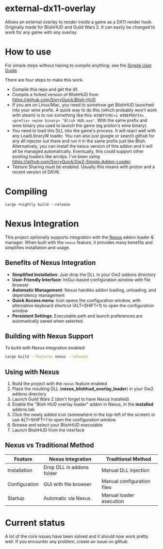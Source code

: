# external-dx11-overlay

Allows an external overlay to render inside a game as a DX11 render hook. Originally made for BlishHUD and Guild Wars 2.
It can easily be changed to work for any game with any overlay.

# How to use

For simple steps without having to compile anything: see the [Simple User Guide](https://github.com/SorryQuick/external-dx11-overlay/blob/master/Simple-User-Guide.md)

There are four steps to make this work.

- Compile this repo and get the dll.
- Compile a forked version of BlishHUD from https://github.com/SorryQuick/Blish-HUD
- If you are on Linux/Mac, you need to somehow get BlishHUD launched into your wine prefix. A quick way to do this (which probably won't work with steam) is to run something like this:
  ``WINEFSYNC=1 WINEPREFIX=<prefix> <wine binary> "Blish HUD.exe"``. With the same prefix and wine binary you used to launch the game (eg proton's wine binary).
- You need to load this DLL into the game's process. It will react well with any LoadLibraryW loader. You can also just google or search github for any dll injector out there and run it in the same prefix just like Blish. Alternatively, you can install the nexus version of this addon and it will all be managed automatically. Eventually, this could support other existing loaders like arcdps. I've been using https://github.com/SorryQuick/Gw2-Simple-Addon-Loader
- Texture Sharing must be enabled. Usually this means with proton and a recent version of DXVK.


# Compiling

``cargo +nightly build --release``

# Nexus Integration

This project optionally supports integration with the [Nexus](https://github.com/zerthox/nexus) addon loader & manager. When built with the `nexus` feature, it provides many benefits and simplifies installation and usage.

## Benefits of Nexus Integration

- **Simplified Installation**: Just drop the DLL in your Gw2 addons directory
- **User-Friendly Interface**: ImGui-based configuration window with file browser
- **Automatic Management**: Nexus handles addon loading, unloading, and dependency management
- **Quick Access menu**: Icon opens the configuration window, with alternative keyboard shortcut (ALT+SHIFT+1) to open the configuration window
- **Persistent Settings**: Executable path and launch preferences are automatically saved when selected.

## Building with Nexus Support

To build with Nexus integration enabled:

```bash
cargo build --features nexus --release
```

## Using with Nexus

1. Build the project with the `nexus` feature enabled
2. Place the resulting DLL (**nexus_blishhud_overlay_loader**) in your Gw2 addons directory
3. Launch Guild Wars 2 (don't forget to have Nexus installed)
4. Enable the "Blish HUD overlay loader" addon in Nexus, in the **installed** addons tab
5. Click the newly added icon (somewhere in the top-left of the screen) or use ALT+SHIFT+1 to open the configuration window
6. Browse and select your BlishHUD executable
7. Launch BlishHUD from the interface

## Nexus vs Traditional Method

| Feature       | Nexus Integration         | Traditional Method         |
| ------------- | ------------------------- | -------------------------- |
| Installation  | Drop DLL in addons folder | Manual DLL injection       |
| Configuration | GUI with file browser     | Manual configuration files |
| Startup       | Automatic via Nexus       | Manual loader execution    |

# Current status

A lot of the core issues have been solved and it should now work pretty well.
If you encounter any problem, create an issue on github.
